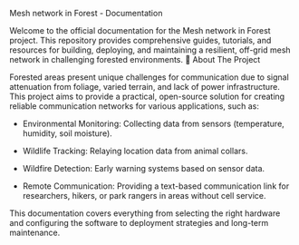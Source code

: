 Mesh network in Forest - Documentation

Welcome to the official documentation for the Mesh network in Forest project. This repository provides comprehensive guides, tutorials, and resources for building, deploying, and maintaining a resilient, off-grid mesh network in challenging forested environments.
🌳 About The Project

Forested areas present unique challenges for communication due to signal attenuation from foliage, varied terrain, and lack of power infrastructure. This project aims to provide a practical, open-source solution for creating reliable communication networks for various applications, such as:

- Environmental Monitoring: Collecting data from sensors (temperature, humidity, soil moisture).

- Wildlife Tracking: Relaying location data from animal collars.

- Wildfire Detection: Early warning systems based on sensor data.

- Remote Communication: Providing a text-based communication link for researchers, hikers, or park rangers in areas without cell service.

This documentation covers everything from selecting the right hardware and configuring the software to deployment strategies and long-term maintenance.
